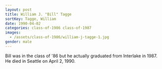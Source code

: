 ```yaml
---
layout: post
title: William J. "Bill" Tagge
sortKey: Tagge, William
date: 1990-04-02
categories: class-of-1986 class-of-1987
images:
  - /assets/class-of-1986/william-j-tagge-1.jpg
gender: male
---
```

Bill was in the class of '86 but he actually graduated from Interlake in 1987.  He died in Seattle on April 2, 1990.

